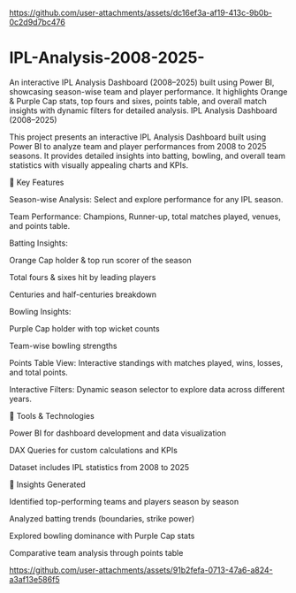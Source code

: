 
https://github.com/user-attachments/assets/dc16ef3a-af19-413c-9b0b-0c2d9d7bc476
# IPL-Analysis-2008-2025-
An interactive IPL Analysis Dashboard (2008–2025) built using Power BI, showcasing season-wise team and player performance. It highlights Orange &amp; Purple Cap stats, top fours and sixes, points table, and overall match insights with dynamic filters for detailed analysis.
IPL Analysis Dashboard (2008–2025)

This project presents an interactive IPL Analysis Dashboard built using Power BI to analyze team and player performances from 2008 to 2025 seasons. It provides detailed insights into batting, bowling, and overall team statistics with visually appealing charts and KPIs.

🔹 Key Features

Season-wise Analysis: Select and explore performance for any IPL season.

Team Performance: Champions, Runner-up, total matches played, venues, and points table.

Batting Insights:

Orange Cap holder & top run scorer of the season

Total fours & sixes hit by leading players

Centuries and half-centuries breakdown

Bowling Insights:

Purple Cap holder with top wicket counts

Team-wise bowling strengths

Points Table View: Interactive standings with matches played, wins, losses, and total points.

Interactive Filters: Dynamic season selector to explore data across different years.

🔹 Tools & Technologies

Power BI for dashboard development and data visualization

DAX Queries for custom calculations and KPIs

Dataset includes IPL statistics from 2008 to 2025

🔹 Insights Generated

Identified top-performing teams and players season by season

Analyzed batting trends (boundaries, strike power)

Explored bowling dominance with Purple Cap stats

Comparative team analysis through points table



https://github.com/user-attachments/assets/91b2fefa-0713-47a6-a824-a3af13e586f5

